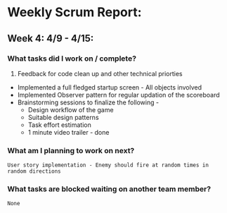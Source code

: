 # Weekly Scrum Report:

## Week 4: 4/9 - 4/15:
### What tasks did I work on / complete?

1. Feedback for code clean up and other technical priorties
 - Implemented a full fledged startup screen - All objects involved
 - Implemented Observer pattern for regular updation of the scoreboard
 - Brainstorming sessions to finalize the following - 
   - Design workflow of the game
   - Suitable design patterns 
   - Task effort estimation
   - 1 minute video trailer - done

### What am I planning to work on next?
    User story implementation - Enemy should fire at random times in random directions

### What tasks are blocked waiting on another team member?
    None
